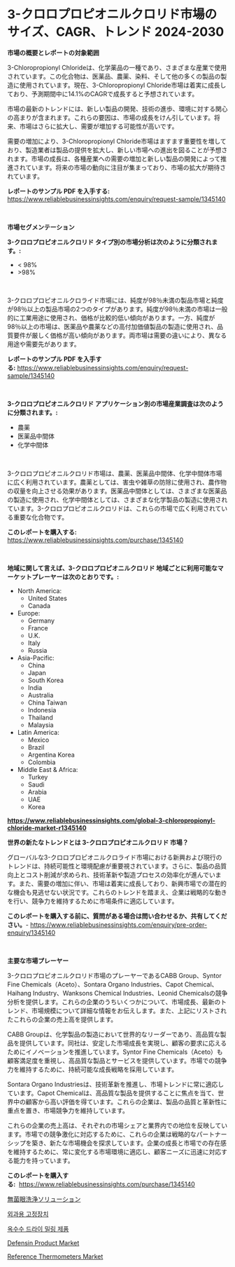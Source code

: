 <p><h1>3-クロロプロピオニルクロリド市場のサイズ、CAGR、トレンド 2024-2030</h1></p><p><strong>市場の概要とレポートの対象範囲</strong></p>
<p><p>3-Chloropropionyl Chlorideは、化学薬品の一種であり、さまざまな産業で使用されています。この化合物は、医薬品、農薬、染料、そして他の多くの製品の製造に使用されています。現在、3-Chloropropionyl Chloride市場は着実に成長しており、予測期間中に14.1%のCAGRで成長すると予想されています。</p><p>市場の最新のトレンドには、新しい製品の開発、技術の進歩、環境に対する関心の高まりが含まれます。これらの要因は、市場の成長をけん引しています。将来、市場はさらに拡大し、需要が増加する可能性が高いです。</p><p>需要の増加により、3-Chloropropionyl Chloride市場はますます重要性を増しており、製造業者は製品の提供を拡大し、新しい市場への進出を図ることが予想されます。市場の成長は、各種産業への需要の増加と新しい製品の開発によって推進されています。将来の市場の動向に注目が集まっており、市場の拡大が期待されています。</p></p>
<p><strong>レポートのサンプル PDF を入手する:</strong> <a href="https://www.reliablebusinessinsights.com/enquiry/request-sample/1345140">https://www.reliablebusinessinsights.com/enquiry/request-sample/1345140</a></p>
<p>&nbsp;</p>
<p><strong>市場セグメンテーション</strong></p>
<p><strong>3-クロロプロピオニルクロリド タイプ別の市場分析は次のように分類されます。:</strong></p>
<p><ul><li>< 98%</li><li>>98%</li></ul></p>
<p>&nbsp;</p>
<p><p>3-クロロプロピオニルクロライド市場には、純度が98％未満の製品市場と純度が98％以上の製品市場の2つのタイプがあります。純度が98％未満の市場は一般的に工業用途に使用され、価格が比較的低い傾向があります。一方、純度が98％以上の市場は、医薬品や農薬などの高付加価値製品の製造に使用され、品質要件が厳しく価格が高い傾向があります。両市場は需要の違いにより、異なる用途や需要先があります。</p></p>
<p><strong>レポートのサンプル PDF を入手する:</strong>&nbsp;<a href="https://www.reliablebusinessinsights.com/enquiry/request-sample/1345140">https://www.reliablebusinessinsights.com/enquiry/request-sample/1345140</a></p>
<p>&nbsp;</p>
<p><strong> 3-クロロプロピオニルクロリド アプリケーション別の市場産業調査は次のように分類されます。:</strong></p>
<p><ul><li>農薬</li><li>医薬品中間体</li><li>化学中間体</li></ul></p>
<p>&nbsp;</p>
<p><p>3-クロロプロピオニルクロリド市場は、農薬、医薬品中間体、化学中間体市場に広く利用されています。農薬としては、害虫や雑草の防除に使用され、農作物の収量を向上させる効果があります。医薬品中間体としては、さまざまな医薬品の製造に使用され、化学中間体としては、さまざまな化学製品の製造に使用されています。3-クロロプロピオニルクロリドは、これらの市場で広く利用されている重要な化合物です。</p></p>
<p><strong>このレポートを購入する:</strong>&nbsp; <a href="https://www.reliablebusinessinsights.com/purchase/1345140">https://www.reliablebusinessinsights.com/purchase/1345140</a></p>
<p>&nbsp;</p>
<p><strong>地域に関して言えば、3-クロロプロピオニルクロリド 地域ごとに利用可能なマーケットプレーヤーは次のとおりです。:</strong></p>
<p><ul>
    <li>
        North America:
        <ul>
            <li>United States</li>
            <li>Canada</li>
        </ul>
    </li>
    <li>
        Europe:
        <ul>
            <li>Germany</li>
            <li>France</li>
            <li>U.K.</li>
            <li>Italy</li>
            <li>Russia</li>
        </ul>
    </li>
    <li>
        Asia-Pacific:
        <ul>
            <li>China</li>
            <li>Japan</li>
            <li>South Korea</li>
            <li>India</li>
            <li>Australia</li>
            <li>China Taiwan</li>
            <li>Indonesia</li>
            <li>Thailand</li>
            <li>Malaysia</li>
        </ul>
    </li>
    <li>
        Latin America:
        <ul>
            <li>Mexico</li>
            <li>Brazil</li>
            <li>Argentina Korea</li>
            <li>Colombia</li>
        </ul>
    </li>
    <li>
        Middle East & Africa:
        <ul>
            <li>Turkey</li>
            <li>Saudi</li>
            <li>Arabia</li>
            <li>UAE</li>
            <li>Korea</li>
        </ul>
    </li>
    </ul></p>
<p><strong><a href="https://www.reliablebusinessinsights.com/global-3-chloropropionyl-chloride-market-r1345140">https://www.reliablebusinessinsights.com/global-3-chloropropionyl-chloride-market-r1345140</a></strong>&nbsp;</p>
<p><strong>世界の新たなトレンドとは 3-クロロプロピオニルクロリド 市場？</strong></p>
<p><p>グローバルな3-クロロプロピオニルクロライド市場における新興および現行のトレンドは、持続可能性と環境配慮が重要視されています。さらに、製品の品質向上とコスト削減が求められ、技術革新や製造プロセスの効率化が進んでいます。また、需要の増加に伴い、市場は着実に成長しており、新興市場での潜在的な機会も見逃せない状況です。これらのトレンドを踏まえ、企業は戦略的な動きを行い、競争力を維持するために市場条件に適応しています。</p></p>
<p><strong>このレポートを購入する前に、質問がある場合は問い合わせるか、共有してください。</strong>- <a href="https://www.reliablebusinessinsights.com/enquiry/pre-order-enquiry/1345140">https://www.reliablebusinessinsights.com/enquiry/pre-order-enquiry/1345140</a></p>
<p>&nbsp;</p>
<p><strong>主要な市場プレーヤー</strong></p>
<p><p>3-クロロプロピオニルクロリド市場のプレーヤーであるCABB Group、Syntor Fine Chemicals（Aceto）、Sontara Organo Industries、Capot Chemical、Haihang Industry、Wanksons Chemical Industries、Leonid Chemicalsの競争分析を提供します。これらの企業のうちいくつかについて、市場成長、最新のトレンド、市場規模について詳細な情報をお伝えします。また、上記にリストされたこれらの企業の売上高を提供します。</p><p>CABB Groupは、化学製品の製造において世界的なリーダーであり、高品質な製品を提供しています。同社は、安定した市場成長を実現し、顧客の要求に応えるためにイノベーションを推進しています。Syntor Fine Chemicals（Aceto）も顧客満足度を重視し、高品質な製品とサービスを提供しています。市場での競争力を維持するために、持続可能な成長戦略を採用しています。</p><p>Sontara Organo Industriesは、技術革新を推進し、市場トレンドに常に適応しています。Capot Chemicalは、高品質な製品を提供することに焦点を当て、世界中の顧客から高い評価を得ています。これらの企業は、製品の品質と革新性に重点を置き、市場競争力を維持しています。</p><p>これらの企業の売上高は、それぞれの市場シェアと業界内での地位を反映しています。市場での競争激化に対応するために、これらの企業は戦略的なパートナーシップを築き、新たな市場機会を探求しています。企業の成長と市場での存在感を維持するために、常に変化する市場環境に適応し、顧客ニーズに迅速に対応する能力を持っています。</p></p>
<p><strong>このレポートを購入する:</strong>&nbsp;&nbsp;<a href="https://www.reliablebusinessinsights.com/purchase/1345140">https://www.reliablebusinessinsights.com/purchase/1345140</a></p>
<p><p><a href="https://github.com/vtbvgl20191192/Market-Research-Report-List-2/blob/main/245231194712.md">無菌眼洗浄ソリューション</a></p><p><a href="https://github.com/CarmellaLang1/Market-Research-Report-List-1/blob/main/251823886358.md">외과용 고정장치</a></p><p><a href="https://github.com/RonSpencer61/Market-Research-Report-List-1/blob/main/490924086357.md">옥수수 드라이 밀링 제품</a></p><p><a href="https://github.com/mharielmesa/Market-Research-Report-List-3/blob/main/defensin-product-market.md">Defensin Product Market</a></p><p><a href="https://issuu.com/reportprime-2/docs/reference-thermometers-market-size-2030.pptx">Reference Thermometers Market</a></p></p>